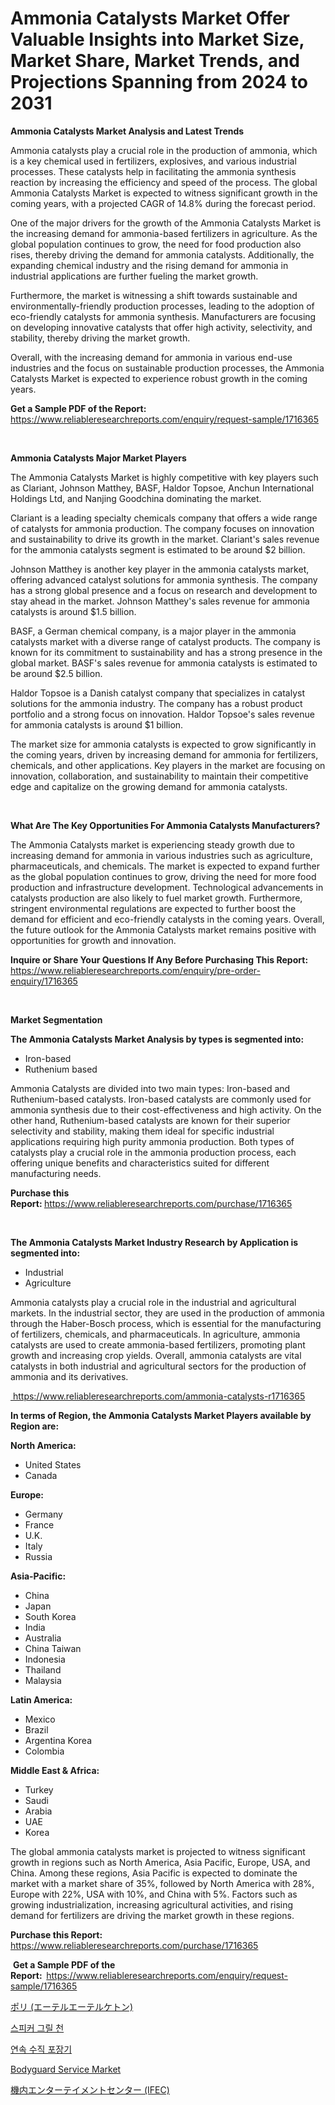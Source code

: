 <p><h1>Ammonia Catalysts Market Offer Valuable Insights into Market Size, Market Share, Market Trends, and Projections Spanning from 2024 to 2031</h1></p><p><strong>Ammonia Catalysts Market Analysis and Latest Trends</strong></p>
<p><p>Ammonia catalysts play a crucial role in the production of ammonia, which is a key chemical used in fertilizers, explosives, and various industrial processes. These catalysts help in facilitating the ammonia synthesis reaction by increasing the efficiency and speed of the process. The global Ammonia Catalysts Market is expected to witness significant growth in the coming years, with a projected CAGR of 14.8% during the forecast period.</p><p>One of the major drivers for the growth of the Ammonia Catalysts Market is the increasing demand for ammonia-based fertilizers in agriculture. As the global population continues to grow, the need for food production also rises, thereby driving the demand for ammonia catalysts. Additionally, the expanding chemical industry and the rising demand for ammonia in industrial applications are further fueling the market growth.</p><p>Furthermore, the market is witnessing a shift towards sustainable and environmentally-friendly production processes, leading to the adoption of eco-friendly catalysts for ammonia synthesis. Manufacturers are focusing on developing innovative catalysts that offer high activity, selectivity, and stability, thereby driving the market growth.</p><p>Overall, with the increasing demand for ammonia in various end-use industries and the focus on sustainable production processes, the Ammonia Catalysts Market is expected to experience robust growth in the coming years.</p></p>
<p><strong>Get a Sample PDF of the Report:&nbsp;</strong> <a href="https://www.reliableresearchreports.com/enquiry/request-sample/1716365">https://www.reliableresearchreports.com/enquiry/request-sample/1716365</a></p>
<p>&nbsp;</p>
<p><strong>Ammonia Catalysts Major Market Players</strong></p>
<p><p>The Ammonia Catalysts Market is highly competitive with key players such as Clariant, Johnson Matthey, BASF, Haldor Topsoe, Anchun International Holdings Ltd, and Nanjing Goodchina dominating the market. </p><p>Clariant is a leading specialty chemicals company that offers a wide range of catalysts for ammonia production. The company focuses on innovation and sustainability to drive its growth in the market. Clariant's sales revenue for the ammonia catalysts segment is estimated to be around $2 billion.</p><p>Johnson Matthey is another key player in the ammonia catalysts market, offering advanced catalyst solutions for ammonia synthesis. The company has a strong global presence and a focus on research and development to stay ahead in the market. Johnson Matthey's sales revenue for ammonia catalysts is around $1.5 billion.</p><p>BASF, a German chemical company, is a major player in the ammonia catalysts market with a diverse range of catalyst products. The company is known for its commitment to sustainability and has a strong presence in the global market. BASF's sales revenue for ammonia catalysts is estimated to be around $2.5 billion.</p><p>Haldor Topsoe is a Danish catalyst company that specializes in catalyst solutions for the ammonia industry. The company has a robust product portfolio and a strong focus on innovation. Haldor Topsoe's sales revenue for ammonia catalysts is around $1 billion.</p><p>The market size for ammonia catalysts is expected to grow significantly in the coming years, driven by increasing demand for ammonia for fertilizers, chemicals, and other applications. Key players in the market are focusing on innovation, collaboration, and sustainability to maintain their competitive edge and capitalize on the growing demand for ammonia catalysts.</p></p>
<p>&nbsp;</p>
<p><strong>What Are The Key Opportunities For Ammonia Catalysts Manufacturers?</strong></p>
<p><p>The Ammonia Catalysts market is experiencing steady growth due to increasing demand for ammonia in various industries such as agriculture, pharmaceuticals, and chemicals. The market is expected to expand further as the global population continues to grow, driving the need for more food production and infrastructure development. Technological advancements in catalysts production are also likely to fuel market growth. Furthermore, stringent environmental regulations are expected to further boost the demand for efficient and eco-friendly catalysts in the coming years. Overall, the future outlook for the Ammonia Catalysts market remains positive with opportunities for growth and innovation.</p></p>
<p><strong>Inquire or Share Your Questions If Any Before Purchasing This Report:</strong> <a href="https://www.reliableresearchreports.com/enquiry/pre-order-enquiry/1716365">https://www.reliableresearchreports.com/enquiry/pre-order-enquiry/1716365</a></p>
<p>&nbsp;</p>
<p><strong>Market Segmentation</strong></p>
<p><strong>The Ammonia Catalysts Market Analysis by types is segmented into:</strong></p>
<p><ul><li>Iron-based</li><li>Ruthenium based</li></ul></p>
<p><p>Ammonia Catalysts are divided into two main types: Iron-based and Ruthenium-based catalysts. Iron-based catalysts are commonly used for ammonia synthesis due to their cost-effectiveness and high activity. On the other hand, Ruthenium-based catalysts are known for their superior selectivity and stability, making them ideal for specific industrial applications requiring high purity ammonia production. Both types of catalysts play a crucial role in the ammonia production process, each offering unique benefits and characteristics suited for different manufacturing needs.</p></p>
<p><strong>Purchase this Report:&nbsp;</strong><a href="https://www.reliableresearchreports.com/purchase/1716365">https://www.reliableresearchreports.com/purchase/1716365</a></p>
<p>&nbsp;</p>
<p><strong>The Ammonia Catalysts Market Industry Research by Application is segmented into:</strong></p>
<p><ul><li>Industrial</li><li>Agriculture</li></ul></p>
<p><p>Ammonia catalysts play a crucial role in the industrial and agricultural markets. In the industrial sector, they are used in the production of ammonia through the Haber-Bosch process, which is essential for the manufacturing of fertilizers, chemicals, and pharmaceuticals. In agriculture, ammonia catalysts are used to create ammonia-based fertilizers, promoting plant growth and increasing crop yields. Overall, ammonia catalysts are vital catalysts in both industrial and agricultural sectors for the production of ammonia and its derivatives.</p></p>
<p><a href="https://www.reliableresearchreports.com/ammonia-catalysts-r1716365">&nbsp;https://www.reliableresearchreports.com/ammonia-catalysts-r1716365</a></p>
<p><strong>In terms of Region, the Ammonia Catalysts Market Players available by Region are:</strong></p>
<p>
    <p> <strong> North America: </strong>
        <ul>
            <li>United States</li>
            <li>Canada</li>
        </ul>
        </p> 
    <p> <strong> Europe: </strong>
        <ul>
            <li>Germany</li>
            <li>France</li>
            <li>U.K.</li>
            <li>Italy</li>
            <li>Russia</li>
        </ul>
        </p> 
    <p> <strong> Asia-Pacific: </strong>
        <ul>
            <li>China</li>
            <li>Japan</li>
            <li>South Korea</li>
            <li>India</li>
            <li>Australia</li>
            <li>China Taiwan</li>
            <li>Indonesia</li>
            <li>Thailand</li>
            <li>Malaysia</li>
        </ul>
        </p> 
    <p> <strong> Latin America: </strong>
        <ul>
            <li>Mexico</li>
            <li>Brazil</li>
            <li>Argentina Korea</li>
            <li>Colombia</li>
        </ul>
        </p> 
    <p> <strong> Middle East & Africa: </strong>
        <ul>
            <li>Turkey</li>
            <li>Saudi</li>
            <li>Arabia</li>
            <li>UAE</li>
            <li>Korea</li>
        </ul>
    </p>
    </p>
<p><p>The global ammonia catalysts market is projected to witness significant growth in regions such as North America, Asia Pacific, Europe, USA, and China. Among these regions, Asia Pacific is expected to dominate the market with a market share of 35%, followed by North America with 28%, Europe with 22%, USA with 10%, and China with 5%. Factors such as growing industrialization, increasing agricultural activities, and rising demand for fertilizers are driving the market growth in these regions.</p></p>
<p><strong>Purchase this Report: </strong><a href="https://www.reliableresearchreports.com/purchase/1716365">https://www.reliableresearchreports.com/purchase/1716365</a></p>
<p>&nbsp;<strong>Get a Sample PDF of the Report:&nbsp;&nbsp;</strong><a href="https://www.reliableresearchreports.com/enquiry/request-sample/1716365">https://www.reliableresearchreports.com/enquiry/request-sample/1716365</a></p>
<p><strong></strong></p>
<p><p><a href="https://github.com/DanykaKilback/Market-Research-Report-List-1/blob/main/3440251113838.md">ポリ (エーテルエーテルケトン)</a></p><p><a href="https://github.com/BrettWeberrt8767765/Market-Research-Report-List-2/blob/main/1371303124282.md">스피커 그릴 천</a></p><p><a href="https://medium.com/@jackiefauhey9089475/%EA%B8%80%EB%A1%9C%EB%B2%8C-%EC%97%B0%EC%86%8D-%EC%88%98%EC%A7%81-%ED%8F%AC%EC%9E%A5-%EA%B8%B0%EA%B3%84-%EC%8B%9C%EC%9E%A5%EC%9D%98-%ED%8F%AC%EA%B4%84%EC%A0%81-%EB%B6%84%EC%84%9D-%EC%84%B1%EC%9E%A5-%EB%8F%99%ED%96%A5-%EB%B0%8F-%EC%8B%9C%EC%9E%A5-%EC%98%88%EC%B8%A1-2024-2031-1f655d75c4ed">연속 수직 포장기</a></p><p><a href="https://github.com/GroverBarry/Market-Research-Report-List-5/blob/main/bodyguard-service-market.md">Bodyguard Service Market</a></p><p><a href="https://github.com/mohamedbakry57/Market-Research-Report-List-4/blob/main/9199627113839.md">機内エンターテイメントセンター (IFEC)</a></p></p>
